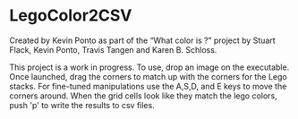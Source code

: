 # LegoColor2CSV

Created by Kevin Ponto as part of the “What color is ?” project by Stuart Flack, Kevin Ponto, Travis Tangen and Karen B. Schloss.  

This project is a work in progress.  To use, drop an image on the executable.  Once launched, drag the corners to match up with the corners for the Lego stacks.  For fine-tuned manipulations use the A,S,D, and E keys to move the corners around.  When the grid cells look like they match the lego colors, push 'p' to write the results to csv files.